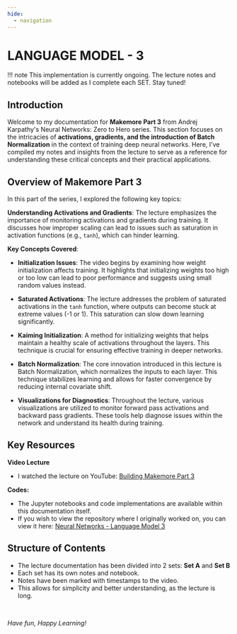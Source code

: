 ```yaml
---
hide:
  - navigation
---
```


# **LANGUAGE MODEL - 3**

!!! note 
    This implementation is currently ongoing. The lecture notes and notebooks will be added as I complete each SET. Stay tuned!

## Introduction

Welcome to my documentation for **Makemore Part 3** from Andrej Karpathy's Neural Networks: Zero to Hero series. This section focuses on the intricacies of **activations, gradients, and the introduction of Batch Normalization** in the context of training deep neural networks. Here, I’ve compiled my notes and insights from the lecture to serve as a reference for understanding these critical concepts and their practical applications.

## Overview of Makemore Part 3

In this part of the series, I explored the following key topics:

**Understanding Activations and Gradients**: The lecture emphasizes the importance of monitoring activations and gradients during training. It discusses how improper scaling can lead to issues such as saturation in activation functions (e.g., `tanh`), which can hinder learning.

**Key Concepts Covered**:

- **Initialization Issues**: The video begins by examining how weight initialization affects training. It highlights that initializing weights too high or too low can lead to poor performance and suggests using small random values instead.

- **Saturated Activations**: The lecture addresses the problem of saturated activations in the `tanh` function, where outputs can become stuck at extreme values (-1 or 1). This saturation can slow down learning significantly.

- **Kaiming Initialization**: A method for initializing weights that helps maintain a healthy scale of activations throughout the layers. This technique is crucial for ensuring effective training in deeper networks.

- **Batch Normalization**: The core innovation introduced in this lecture is Batch Normalization, which normalizes the inputs to each layer. This technique stabilizes learning and allows for faster convergence by reducing internal covariate shift.

- **Visualizations for Diagnostics**: Throughout the lecture, various visualizations are utilized to monitor forward pass activations and backward pass gradients. These tools help diagnose issues within the network and understand its health during training.

## Key Resources

**Video Lecture**

- I watched the lecture on YouTube: [Building Makemore Part 3](https://youtu.be/P6sfmUTpUmc?si=PuCsoV2xeosnMlms)

**Codes:**

- The Jupyter notebooks and code implementations are available within this documentation itself.
- If you wish to view the repository where I originally worked on, you can view it here: [Neural Networks - Language Model 3](https://github.com/MuzzammilShah/NeuralNetworks-LanguageModels-3)

## Structure of Contents

- The lecture documentation has been divided into 2 sets: **Set A** and **Set B**
- Each set has its own notes and notebook.
- Notes have been marked with timestamps to the video.
- This allows for simplicity and better understanding, as the lecture is long.

&nbsp;

*Have fun, Happy Learning!*